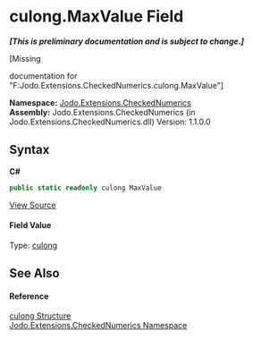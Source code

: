 # culong.MaxValue Field
 _**\[This is preliminary documentation and is subject to change.\]**_

\[Missing <summary> documentation for "F:Jodo.Extensions.CheckedNumerics.culong.MaxValue"\]

**Namespace:**&nbsp;<a href="N_Jodo_Extensions_CheckedNumerics">Jodo.Extensions.CheckedNumerics</a><br />**Assembly:**&nbsp;Jodo.Extensions.CheckedNumerics (in Jodo.Extensions.CheckedNumerics.dll) Version: 1.1.0.0

## Syntax

**C#**<br />
``` C#
public static readonly culong MaxValue
```

<a href="https://github.com/JosephJShort/Jodo.Extensions/blob/main/src/Jodo.Extensions.CheckedNumerics/culong.cs" rel="noopener noreferrer" title="View the source code">View Source</a><br />

#### Field Value
Type: <a href="T_Jodo_Extensions_CheckedNumerics_culong">culong</a>

## See Also


#### Reference
<a href="T_Jodo_Extensions_CheckedNumerics_culong">culong Structure</a><br /><a href="N_Jodo_Extensions_CheckedNumerics">Jodo.Extensions.CheckedNumerics Namespace</a><br />